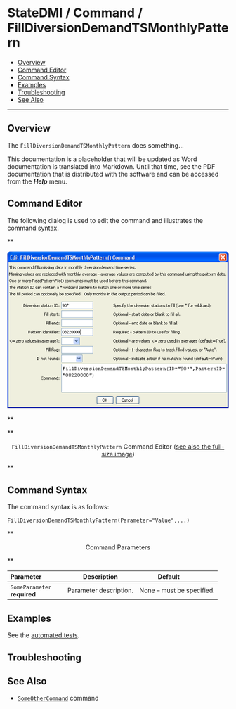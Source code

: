 # StateDMI / Command / FillDiversionDemandTSMonthlyPattern #

* [Overview](#overview)
* [Command Editor](#command-editor)
* [Command Syntax](#command-syntax)
* [Examples](#examples)
* [Troubleshooting](#troubleshooting)
* [See Also](#see-also)

-------------------------

## Overview ##

The `FillDiversionDemandTSMonthlyPattern` does something...

This documentation is a placeholder that will be updated as Word documentation is translated into Markdown.
Until that time, see the PDF documentation that is distributed with the software and can be accessed
from the ***Help*** menu.

## Command Editor ##

The following dialog is used to edit the command and illustrates the command syntax.

**<p style="text-align: center;">
![FillDiversionDemandTSMonthlyPattern](FillDiversionDemandTSMonthlyPattern.png)
</p>**

**<p style="text-align: center;">
`FillDiversionDemandTSMonthlyPattern` Command Editor (<a href="../FillDiversionDemandTSMonthlyPattern.png">see also the full-size image</a>)
</p>**

## Command Syntax ##

The command syntax is as follows:

```text
FillDiversionDemandTSMonthlyPattern(Parameter="Value",...)
```
**<p style="text-align: center;">
Command Parameters
</p>**

| **Parameter**&nbsp;&nbsp;&nbsp;&nbsp;&nbsp;&nbsp;&nbsp;&nbsp;&nbsp;&nbsp;&nbsp;&nbsp; | **Description** | **Default**&nbsp;&nbsp;&nbsp;&nbsp;&nbsp;&nbsp;&nbsp;&nbsp;&nbsp;&nbsp; |
| --------------|-----------------|----------------- |
|`SomeParameter`<br>**required**|Parameter description.|None – must be specified.|

## Examples ##

See the [automated tests](https://github.com/OpenCDSS/cdss-app-statedmi-test/tree/master/test/regression/commands/FillDiversionDemandTSMonthlyPattern).

## Troubleshooting ##

## See Also ##

* [`SomeOtherCommand`](../SomeOtherCommand/SomeOtherCommand) command
